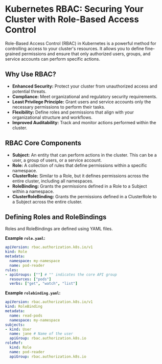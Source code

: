 # Kubernetes RBAC: Securing Your Cluster with Role-Based Access Control

Role-Based Access Control (RBAC) in Kubernetes is a powerful method for controlling access to your cluster's resources. It allows you to define fine-grained permissions and ensure that only authorized users, groups, and service accounts can perform specific actions.

## Why Use RBAC?

* **Enhanced Security:** Protect your cluster from unauthorized access and potential threats.
* **Compliance:**  Meet organizational and regulatory security requirements.
* **Least Privilege Principle:** Grant users and service accounts only the necessary permissions to perform their tasks.
* **Flexibility:** Define roles and permissions that align with your organizational structure and workflows.
* **Improved Auditability:** Track and monitor actions performed within the cluster.

## RBAC Core Components

* **Subject:** An entity that can perform actions in the cluster. This can be a user, a group of users, or a service account.
* **Role:**  A collection of rules that define permissions within a specific namespace.
* **ClusterRole:**  Similar to a Role, but it defines permissions across the entire cluster, including all namespaces.
* **RoleBinding:** Grants the permissions defined in a Role to a Subject within a namespace.
* **ClusterRoleBinding:** Grants the permissions defined in a ClusterRole to a Subject across the entire cluster.

## Defining Roles and RoleBindings

Roles and RoleBindings are defined using YAML files.

**Example `role.yaml`:**

```yaml
apiVersion: rbac.authorization.k8s.io/v1
kind: Role
metadata:
  namespace: my-namespace
  name: pod-reader
rules:
- apiGroups: [""] # "" indicates the core API group
  resources: ["pods"]
  verbs: ["get", "watch", "list"]
```

**Example `rolebinding.yaml`:**

```yaml
apiVersion: rbac.authorization.k8s.io/v1
kind: RoleBinding
metadata:
  name: read-pods
  namespace: my-namespace
subjects:
- kind: User
  name: jane # Name of the user
  apiGroup: rbac.authorization.k8s.io
roleRef:
  kind: Role
  name: pod-reader
  apiGroup: rbac.authorization.k8s.io
```